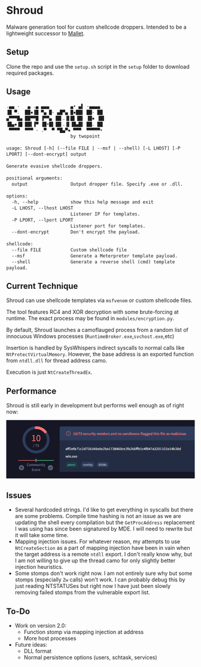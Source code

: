 # Shroud
Malware generation tool for custom shellcode droppers. Intended to be a lightweight successor to [Mallet](https://github.com/Jake123otte1/Mallet). 

## Setup

Clone the repo and use the `setup.sh` script in the `setup` folder to download required packages.

## Usage

```
.▄▄ ·   ▄ .▄ ▄▄▄        ▄• ▄▌ ·▄▄▄▄  
▐█ ▀.  ██▪▐█ ▀▄ █· ▄█▀▄ █▪██▌ ██· ██ 
▄▀▀▀█▄ ██▀▀█ ▐▀▀▄ ▐█▌.▐▌█▌▐█▌ ▐█▪ ▐█▌
▐█▄▪▐█ ██▌▐▀ ▐█•█▌▐█▌.▐▌▐█▄█▌ ██. ██ 
 ▀▀▀▀  ▀▀▀ · .▀  ▀ ▀█▄▀▪ ▀▀▀  ▀▀▀▀▀•                                                                                       
                        by twopoint
                                  
usage: Shroud [-h] (--file FILE | --msf | --shell) [-L LHOST] [-P LPORT] [--dont-encrypt] output

Generate evasive shellcode droppers.

positional arguments:
  output                Output dropper file. Specify .exe or .dll.

options:
  -h, --help            show this help message and exit
  -L LHOST, --lhost LHOST
                        Listener IP for templates.
  -P LPORT, --lport LPORT
                        Listener port for templates.
  --dont-encrypt        Don't encrypt the payload.

shellcode:
  --file FILE           Custom shellcode file
  --msf                 Generate a Meterpreter template payload.
  --shell               Generate a reverse shell (cmd) template payload.
```

## Current Technique
Shroud can use shellcode templates via `msfvenom` or custom shellcode files.

The tool features RC4 and XOR decryption with some brute-forcing at runtime. The exact process may be found in `modules/encryption.py`.

By default, Shroud launches a camoflauged process from a random list of innocuous Windows processes (`RuntimeBroker.exe`,`svchost.exe`,etc)

Insertion is handled by SysWhispers indirect syscalls to normal calls like `NtProtectVirtualMemory`. However, the base address is an exported function from `ntdll.dll` for thread address camo.

Execution is just `NtCreateThreadEx`.

## Performance

Shroud is still early in development but performs well enough as of right now:

![VirusTotal](./setup/vt.png)

## Issues

- Several hardcoded strings. I'd like to get everything in syscalls but there are some problems. Compile time hashing is not an issue as we are updating the shell every compilation but the `GetProcAddress` replacement I was using has since been signatured by MDE. I will need to rewrite but it will take some time.
- Mapping injection issues. For whatever reason, my attempts to use `NtCreateSection` as a part of mapping injection have been in vain when the target address is a remote `ntdll` export. I don't really know why, but I am not willing to give up the thread camo for only slightly better injection heuristics.
- Some stomps don't work right now. I am not entirely sure why but some stomps (especially `Zw` calls) won't work. I can probably debug this by just reading NTSTATUSes but right now I have just been slowly removing failed stomps from the vulnerable export list.

## To-Do
- Work on version 2.0:
    - Function stomp via mapping injection at address
    - More host processes
- Future ideas:
    - DLL format
    - Normal persistence options (users, schtask, services)
